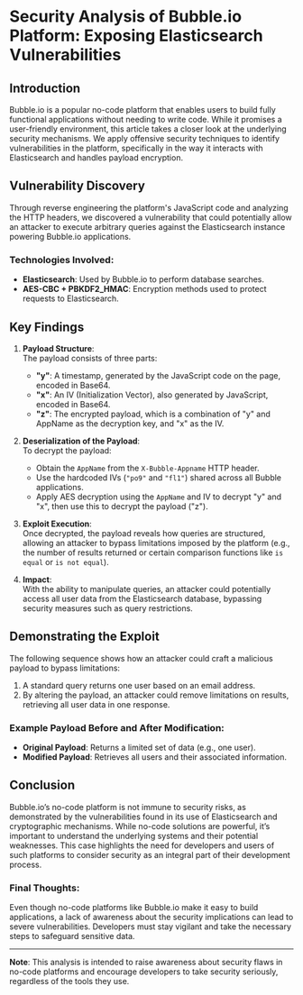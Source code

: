 # Security Analysis of Bubble.io Platform: Exposing Elasticsearch Vulnerabilities

## Introduction
Bubble.io is a popular no-code platform that enables users to build fully functional applications without needing to write code. While it promises a user-friendly environment, this article takes a closer look at the underlying security mechanisms. We apply offensive security techniques to identify vulnerabilities in the platform, specifically in the way it interacts with Elasticsearch and handles payload encryption.

## Vulnerability Discovery
Through reverse engineering the platform's JavaScript code and analyzing the HTTP headers, we discovered a vulnerability that could potentially allow an attacker to execute arbitrary queries against the Elasticsearch instance powering Bubble.io applications.

### Technologies Involved:
- **Elasticsearch**: Used by Bubble.io to perform database searches.
- **AES-CBC + PBKDF2_HMAC**: Encryption methods used to protect requests to Elasticsearch.

## Key Findings
1. **Payload Structure**:  
   The payload consists of three parts:
   - **"y"**: A timestamp, generated by the JavaScript code on the page, encoded in Base64.
   - **"x"**: An IV (Initialization Vector), also generated by JavaScript, encoded in Base64.
   - **"z"**: The encrypted payload, which is a combination of "y" and AppName as the decryption key, and "x" as the IV.

2. **Deserialization of the Payload**:  
   To decrypt the payload:
   - Obtain the `AppName` from the `X-Bubble-Appname` HTTP header.
   - Use the hardcoded IVs (`"po9"` and `"fl1"`) shared across all Bubble applications.
   - Apply AES decryption using the `AppName` and IV to decrypt "y" and "x", then use this to decrypt the payload ("z").

3. **Exploit Execution**:  
   Once decrypted, the payload reveals how queries are structured, allowing an attacker to bypass limitations imposed by the platform (e.g., the number of results returned or certain comparison functions like `is equal` or `is not equal`).

4. **Impact**:  
   With the ability to manipulate queries, an attacker could potentially access all user data from the Elasticsearch database, bypassing security measures such as query restrictions.

## Demonstrating the Exploit
The following sequence shows how an attacker could craft a malicious payload to bypass limitations:
1. A standard query returns one user based on an email address.
2. By altering the payload, an attacker could remove limitations on results, retrieving all user data in one response.

### Example Payload Before and After Modification:
- **Original Payload**: Returns a limited set of data (e.g., one user).
- **Modified Payload**: Retrieves all users and their associated information.

## Conclusion
Bubble.io’s no-code platform is not immune to security risks, as demonstrated by the vulnerabilities found in its use of Elasticsearch and cryptographic mechanisms. While no-code solutions are powerful, it’s important to understand the underlying systems and their potential weaknesses. This case highlights the need for developers and users of such platforms to consider security as an integral part of their development process.

### Final Thoughts:
Even though no-code platforms like Bubble.io make it easy to build applications, a lack of awareness about the security implications can lead to severe vulnerabilities. Developers must stay vigilant and take the necessary steps to safeguard sensitive data.

---

**Note**: This analysis is intended to raise awareness about security flaws in no-code platforms and encourage developers to take security seriously, regardless of the tools they use.
